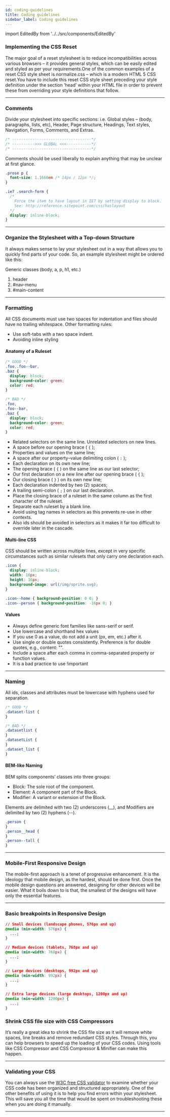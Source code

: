 ```yaml
---
id: coding-guidelines
title: Coding guidelines
sidebar_label: Coding guidelines
---
```


import EditedBy from '../../src/components/EditedBy'

### Implementing the CSS Reset

The major goal of a reset stylesheet is to reduce incompatibilities across various browsers – it provides general styles, which can be easily edited and styled as per your requirements.One of the common examples of a reset CSS style sheet is normalize.css – which is a modern HTML 5 CSS reset.You have to include this reset CSS style sheet preceding your style definition under the section ‘head’ within your HTML file in order to prevent these from overriding your style definitions that follow.

---

### Comments

Divide your stylesheet into specific sections: i.e. Global styles – (body, paragraphs, lists, etc), Header, Page structure, Headings, Text styles, Navigation, Forms, Comments, and Extras.

```css
/* -----------------------------------*/
/* ---------->>> GLOBAL <<<-----------*/
/* -----------------------------------*/
```

Comments should be used liberally to explain anything that may be unclear at first glance.

```css
.prose p {
  font-size: 1.1666em /* 14px / 12px */;
}

.ie7 .search-form {
  /*
    Force the item to have layout in IE7 by setting display to block.
    See: http://reference.sitepoint.com/css/haslayout
  */
  display: inline-block;
}
```

---

### Organize the Stylesheet with a Top-down Structure

It always makes sense to lay your stylesheet out in a way that allows you to quickly find parts of your code. So, an example stylesheet might be ordered like this:

Generic classes (body, a, p, h1, etc.)

1. header
1. #nav-menu
1. #main-content

---

### Formatting

All CSS documents must use two spaces for indentation and files should have no trailing whitespace. Other formatting rules:

- Use soft-tabs with a two space indent.
- Avoiding inline styling

#### Anatomy of a Ruleset

<!-- prettier-ignore-start -->
```css
/* GOOD */
.foo,.foo--bar,
.baz {
  display: block;
  background-color: green;
  color: red;
}

/* BAD */
.foo,
.foo--bar,
.baz {
  display: block;
  background-color: green;
  color: red;
}
```
<!-- prettier-ignore-end -->

- Related selectors on the same line. Unrelated selectors on new lines.
- A space before our opening brace ( `{` );
- Properties and values on the same line;
- A space after our property–value delimiting colon ( `:` );
- Each declaration on its own new line;
- The opening brace ( `{` ) on the same line as our last selector;
- Our first declaration on a new line after our opening brace ( `{` );
- Our closing brace ( `}` ) on its own new line;
- Each declaration indented by two (2) spaces;
- A trailing semi-colon ( `;` ) on our last declaration.
- Place the closing brace of a ruleset in the same column as the first character of the ruleset.
- Separate each ruleset by a blank line.
- Avoid using tag names in selectors as this prevents re-use in other contexts.
- Also ids should be avoided in selectors as it makes it far too difficult to override later in the cascade.

#### Multi-line CSS

CSS should be written across multiple lines, except in very specific circumstances such as similar rulesets that only carry one declaration each.

<!-- prettier-ignore-start -->
```css
.icon {
  display: inline-block;
  width: 16px;
  height: 16px;
  background-image: url(/img/sprite.svg);
}

.icon--home { background-position: 0 0; }
.icon--person { background-position: -16px 0; }
```
<!-- prettier-ignore-end -->

#### Values

- Always define generic font families like sans-serif or serif.
- Use lowercase and shorthand hex values
- If you use 0 as a value, do not add a unit (px, em, etc.) after it.
- Use single or double quotes consistently. Preference is for double quotes, e.g., content: "".
- Include a space after each comma in comma-separated property or function values.
- It is a bad practice to use !important

---

### Naming

All ids, classes and attributes must be lowercase with hyphens used for separation.

```css
/* GOOD */
.dataset-list {
}

/* BAD */
.datasetlist {
}
.datasetList {
}
.dataset_list {
}
```

#### BEM-like Naming

BEM splits components’ classes into three groups:

- Block: The sole root of the component.
- Element: A component part of the Block.
- Modifier: A variant or extension of the Block.

Elements are delimited with two (2) underscores (\_\_), and Modifiers are delimited by two (2) hyphens (--).

```css
.person {
}
.person__head {
}
.person--tall {
}
```

---

### Mobile-First Responsive Design

The mobile-first approach is a tenet of progressive enhancement. It is the ideology that mobile design, as the hardest, should be done first. Once the mobile design questions are answered, designing for other devices will be easier. What it boils down to is that, the smallest of the designs will have only the essential features.

---

### Basic breakpoints in Responsive Design

```css
// Small devices (landscape phones, 576px and up)
@media (min-width: 576px) {
  ...;
}

// Medium devices (tablets, 768px and up)
@media (min-width: 768px) {
  ...;
}

// Large devices (desktops, 992px and up)
@media (min-width: 992px) {
  ...;
}

// Extra large devices (large desktops, 1200px and up)
@media (min-width: 1200px) {
  ...;
}
```

### Shrink CSS file size with CSS Compressors

It’s really a great idea to shrink the CSS file size as it will remove white spaces, line breaks and remove redundant CSS styles. Through this, you can help browsers to speed up the loading of your CSS codes. Using tools like CSS Compressor and CSS Compressor & Minifier can make this happen.

---

### Validating your CSS

You can always use the [W3C free CSS validator](https://jigsaw.w3.org/css-validator/) to examine whether your CSS code has been organized and structured appropriately. One of the other benefits of using it is to help you find errors within your stylesheet. This will save you all the time that would be spent on troubleshooting these when you are doing it manually.

---

<EditedBy name="Priya Sasidharan" date="20/03/2020" />
